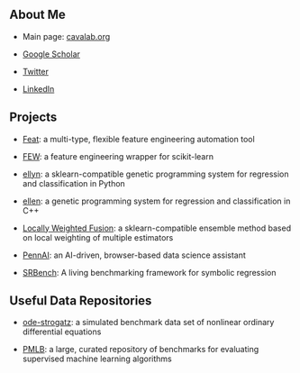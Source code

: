 ## About Me

 - Main page: [cavalab.org](https://cavalab.org)

 - [Google Scholar](https://scholar.google.com/citations?user=iZB7inEAAAAJ&hl=en)

 - [Twitter](https://twitter.com/w_la_cava)

 - [LinkedIn](https://www.linkedin.com/in/williamlacava/)
 
## Projects

 - [Feat](http://cavalab.github.io/feat): a multi-type, flexible feature engineering automation tool

 - [FEW](http://lacava.github.io/few): a feature engineering wrapper for scikit-learn 

 - [ellyn](http://epistasislab.github.io/ellyn): a sklearn-compatible genetic programming system for regression and classification in Python

 - [ellen](http://lacava.github.io/ellen): a genetic programming system for regression and classification in C++

 - [Locally Weighted Fusion](http://github.com/lacava/LocallyWeightedFusion): a sklearn-compatible ensemble method based on local weighting of multiple estimators

 - [PennAI](https://epistasislab.github.io/pennai): an AI-driven, browser-based data science assistant

 - [SRBench](https://cavalab.org/srbench): A living benchmarking framework for symbolic regression

## Useful Data Repositories

 - [ode-strogatz](http://lacava.github.io/ode-strogatz): a simulated benchmark data set of nonlinear ordinary differential equations

 - [PMLB](https://github.com/EpistasisLab/penn-ml-benchmarks/): a large, curated repository of benchmarks for evaluating supervised machine learning algorithms



